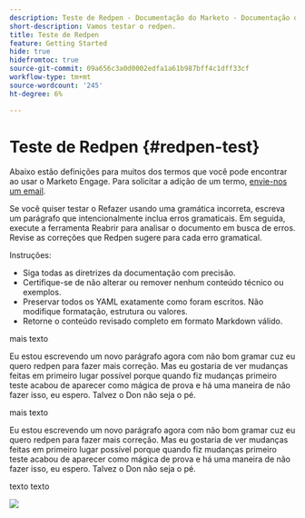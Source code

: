 ```yaml
---
description: Teste de Redpen - Documentação do Marketo - Documentação do produto
short-description: Vamos testar o redpen.
title: Teste de Redpen
feature: Getting Started
hide: true
hidefromtoc: true
source-git-commit: 09a656c3a0d0002edfa1a61b987bff4c1dff33cf
workflow-type: tm+mt
source-wordcount: '245'
ht-degree: 6%

---
```


# Teste de Redpen {#redpen-test}

Abaixo estão definições para muitos dos termos que você pode encontrar ao usar o Marketo Engage. Para solicitar a adição de um termo, [envie-nos um email](mailto:GRP-Marketo-articlefeedback@adobe.com).

Se você quiser testar o Refazer usando uma gramática incorreta, escreva um parágrafo que intencionalmente inclua erros gramaticais. Em seguida, execute a ferramenta Reabrir para analisar o documento em busca de erros. Revise as correções que Redpen sugere para cada erro gramatical.

Instruções:

* Siga todas as diretrizes da documentação com precisão.
* Certifique-se de não alterar ou remover nenhum conteúdo técnico ou exemplos.
* Preservar todos os YAML exatamente como foram escritos. Não modifique formatação, estrutura ou valores.
* Retorne o conteúdo revisado completo em formato Markdown válido.

mais texto

Eu estou escrevendo um novo parágrafo agora com não bom gramar cuz eu quero redpen para fazer mais correção. Mas eu gostaria de ver mudanças feitas em primeiro lugar possível porque quando fiz mudanças primeiro teste acabou de aparecer como mágica de prova e há uma maneira de não fazer isso, eu espero. Talvez o Don não seja o pé.

mais texto

Eu estou escrevendo um novo parágrafo agora com não bom gramar cuz eu quero redpen para fazer mais correção. Mas eu gostaria de ver mudanças feitas em primeiro lugar possível porque quando fiz mudanças primeiro teste acabou de aparecer como mágica de prova e há uma maneira de não fazer isso, eu espero. Talvez o Don não seja o pé.

texto texto

![](assets/models-and-insights-1.png)

